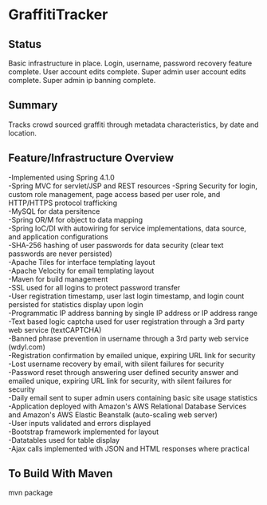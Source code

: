 GraffitiTracker
===============

Status
------
Basic infrastructure in place.  Login, username, password recovery feature complete. User account edits complete. Super admin user account edits complete.  Super admin ip banning complete.

Summary
-------
Tracks crowd sourced graffiti through metadata characteristics, by date and location.

Feature/Infrastructure Overview
----------------
-Implemented using Spring 4.1.0  
-Spring MVC for servlet/JSP and REST resources 
-Spring Security for login, custom role management, page access based per user role, and HTTP/HTTPS protocol trafficking  
-MySQL for data persitence  
-Spring OR/M for object to data mapping  
-Spring IoC/DI with autowiring for service implementations, data source, and application configurations  
-SHA-256 hashing of user passwords for data security (clear text passwords are never persisted)   
-Apache Tiles for interface templating layout  
-Apache Velocity for email templating layout  
-Maven for build management  
-SSL used for all logins to protect password transfer  
-User registration timestamp, user last login timestamp, and login count persisted for statistics display upon login  
-Programmatic IP address banning by single IP address or IP address range  
-Text based logic captcha used for user registration through a 3rd party web service (textCAPTCHA)  
-Banned phrase prevention in username through a 3rd party web service (wdyl.com)  
-Registration confirmation by emailed unique, expiring URL link for security  
-Lost username recovery by email, with silent failures for security  
-Password reset through answering user defined security answer and emailed unique, expiring URL link for security, with silent failures for security  
-Daily email sent to super admin users containing basic site usage statistics  
-Application deployed with Amazon's AWS Relational Database Services and Amazon's AWS Elastic Beanstalk (auto-scaling web server)  
-User inputs validated and errors displayed  
-Bootstrap framework implemented for layout  
-Datatables used for table display  
-Ajax calls implemented with JSON and HTML responses where practical  

To Build With Maven
-------------------
mvn package
